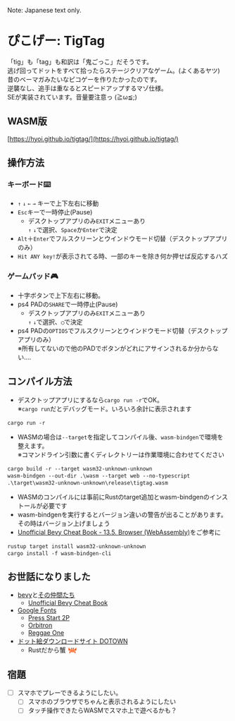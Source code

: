 Note: Japanese text only.

# ぴこげー: TigTag
「tig」も「tag」も和訳は「鬼ごっこ」だそうです。  
逃げ回ってドットをすべて拾ったらステージクリアなゲーム。(よくあるヤツ)  
昔のベーマガみたいなピコゲーを作りたかったのです。  
逆襲なし、追手は重なるとスピードアップするマゾ仕様。  
SEが実装されています。音量要注意っ (≧ω≦;)

## WASM版
[https://hyoi.github.io/tigtag/](https://hyoi.github.io/tigtag/)  

## 操作方法

### キーボード⌨️
- `↑` `↓` `←` `→` キーで上下左右に移動  
- `Esc`キーで一時停止(Pause)  
  - デスクトップアプリのみ`EXIT`メニューあり  
`↑` `↓`で選択、`Space`か`Enter`で決定
- `Alt`＋`Enter`でフルスクリーンとウインドウモード切替（デスクトップアプリのみ）  
- `Hit ANY key!`が表示されてる時、一部のキーを除き何か押せば反応するハズ  

### ゲームパッド🎮
- 十字ボタンで上下左右に移動。  
- ps4 PADの`SHARE`で一時停止(Pause)  
  - デスクトップアプリのみ`EXIT`メニューあり  
`↑` `↓`で選択、`◯`で決定
- ps4 PADの`OPTIOS`でフルスクリーンとウインドウモード切替（デスクトップアプリのみ）  
※所有してないので他のPADでボタンがどれにアサインされるか分からない‥‥

## コンパイル方法
- デスクトップアプリにするなら`cargo run -r`でOK。   
※`cargo run`だとデバッグモード。いろいろ余計に表示されます
```
cargo run -r    
```
- WASMの場合は`--target`を指定してコンパイル後、`wasm-bindgen`で環境を整えます。   
※コマンドライン引数に書くディレクトリーは作業環境に合わせてください   
```
cargo build -r --target wasm32-unknown-unknown
wasm-bindgen --out-dir .\wasm --target web --no-typescript .\target\wasm32-unknown-unknown\release\tigtag.wasm
```
- WASMのコンパイルには事前にRustのtarget追加とwasm-bindgenのインストールが必要です  
- wasm-bindgenを実行するとバージョン違いの警告が出ることがあります。その時はバージョン上げましょう  
- [Unofficial Bevy Cheat Book - 13.5. Browser (WebAssembly)](https://bevy-cheatbook.github.io/platforms/wasm.html)をご参考に   
```
rustup target install wasm32-unknown-unknown
cargo install -f wasm-bindgen-cli
```


## お世話になりました
- [bevy](https://bevyengine.org/)と[その仲間たち](https://crates.io/search?q=bevy)
  - [Unofficial Bevy Cheat Book](https://bevy-cheatbook.github.io/)
- [Google Fonts](https://fonts.google.com/)
  - [Press Start 2P](https://fonts.google.com/specimen/Press+Start+2P)
  - [Orbitron](https://fonts.google.com/specimen/Orbitron)
  - [Reggae One](https://fonts.google.com/specimen/Reggae+One)
- [ドット絵ダウンロードサイト DOTOWN](https://dotown.maeda-design-room.net/)
  - Rustだから蟹 <img src="./assets/image/sprite/kani_DOTOWN.png" width="22" height="16" style="vertical-align: bottom;">  

## 宿題
- [ ] スマホでプレーできるようにしたい。
  - [ ] スマホのブラウザでちゃんと表示されるようにしたい
  - [ ] タッチ操作できたらWASMでスマホ上で遊べるかも？
